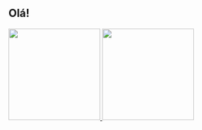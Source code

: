## Olá!
<div>
  <a href="https://github.com/BrunoHofman">
  <img height="180em" src="https://github-readme-stats.vercel.app/api?username=BrunoHofman&show_icons=true&theme=radical&include_all_commits=true&count_private=true"/>
  <img height="180em" src="https://github-readme-stats.vercel.app/api/top-langs/?username=BrunoHofman&layout=compact&langs_count=7&theme=radical"/>
</div>

##
